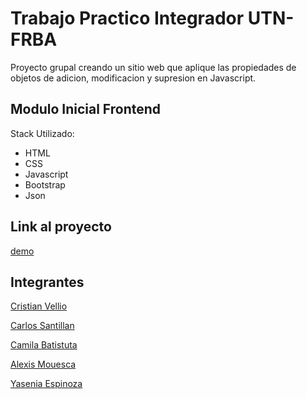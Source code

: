 # Trabajo Practico Integrador UTN-FRBA

Proyecto grupal creando un sitio web que aplique las propiedades de objetos de adicion, modificacion y supresion en Javascript.

## Modulo Inicial Frontend

Stack Utilizado:

- HTML
- CSS
- Javascript
- Bootstrap
- Json

## Link al proyecto

[demo](https://utn-js-movies.vercel.app/)

## Integrantes

[Cristian Vellio](https://github.com/CristianVellio)

[Carlos Santillan](https://github.com/DeepFuryX)

[Camila Batistuta](https://github.com/camilabatistuta)

[Alexis Mouesca](https://github.com/AlexisMouesca)

[Yasenia Espinoza](https://github.com/Yesse1116)

